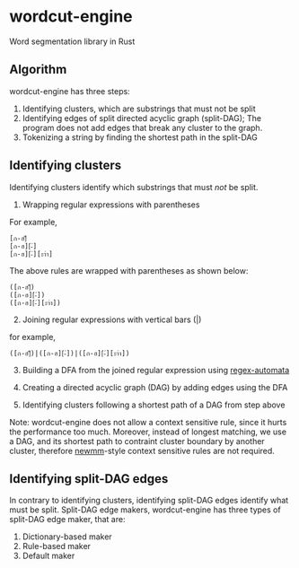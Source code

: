 # wordcut-engine

Word segmentation library in Rust

## Algorithm

wordcut-engine has three steps:

1. Identifying clusters, which are substrings that must not be split
2. Identifying edges of split directed acyclic graph (split-DAG); The program does not add edges that break any cluster to the graph.
3. Tokenizing a string by finding the shortest path in the split-DAG

## Identifying clusters

Identifying clusters identify which substrings that must _not_ be split.

1. Wrapping regular expressions with parentheses

For example,

```
[ก-ฮ]็
[ก-ฮ][่-๋]
[ก-ฮ][่-๋][ะาำ]
```

The above rules are wrapped with parentheses as shown below:

```
([ก-ฮ]็)
([ก-ฮ][่-๋])
([ก-ฮ][่-๋][ะาำ])
```

2. Joining regular expressions with vertical bars (|) 

for example, 

```
([ก-ฮ]็)|([ก-ฮ][่-๋])|([ก-ฮ][่-๋][ะาำ])
```

3. Building a DFA from the joined regular expression using [regex-automata](https://github.com/BurntSushi/regex-automata)

4. Creating a directed acyclic graph (DAG) by adding edges using the DFA

5. Identifying clusters following a shortest path of a DAG from step above

Note: wordcut-engine does not allow a context sensitive rule, since it hurts the performance too much. Moreover, instead of longest matching, we use a DAG, and its shortest path to contraint cluster boundary by another cluster, therefore [newmm](https://github.com/PyThaiNLP/pythainlp/blob/dev/pythainlp/tokenize/newmm.py)-style context sensitive rules are not required.


## Identifying split-DAG edges

In contrary to identifying clusters, identifying split-DAG edges identify what must be split. Split-DAG edge makers, wordcut-engine has three types of split-DAG edge maker, that are:

1. Dictionary-based maker
2. Rule-based maker
3. Default maker

